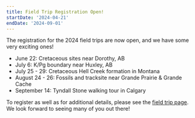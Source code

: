 ```yaml
---
title: Field Trip Registration Open!
startDate: '2024-04-21'
endDate: '2024-09-01'
---
```


The registration for the 2024 field trips are now open, and we have some very exciting ones!

- June 22: Cretaceous sites near Dorothy, AB
- July 6: K/Pg boundary near Huxley, AB
- July 25 - 29: Cretaceous Hell Creek formation in Montana
- August 24 - 26: Fossils and tracksite near Grande Prairie & Grande Cache
- September 14: Tyndall Stone walking tour in Calgary

To register as well as for additional details, please see the [field trip page](/events/fieldtrips). We look forward to seeing many of you out there!
